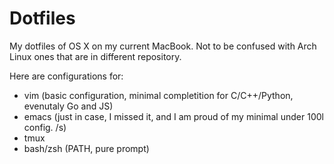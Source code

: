 # Dotfiles
My dotfiles of OS X on my current MacBook.
Not to be confused with Arch Linux ones that are in different
repository.

Here are configurations for:
- vim (basic configuration, minimal completition for C/C++/Python, evenutaly Go and JS)
- emacs (just in case, I missed it, and I am proud of my minimal under 100l config. /s)
- tmux
- bash/zsh (PATH, pure prompt)
